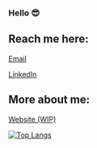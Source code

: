 ### Hello 😎

## Reach me here:

[Email](alext.engineering@gmail.com)

[LinkedIn](https://www.linkedin.com/in/ampersand-alexander/)

## More about me:

[Website (WIP)](https://alexanders-constellations.com)

[![Top Langs](https://github-readme-stats.vercel.app/api/top-langs/?username=Ampersand-Alexander&langs_count=10&layout=compact&theme=radical)](https://github.com/Ampersand-Alexander/github-readme-stats)

